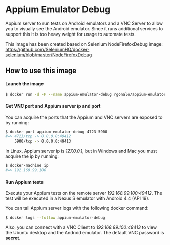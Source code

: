 Appium Emulator Debug
=====================

Appium server to run tests on Android emulators and a VNC Server to allow you to visually see the Android emulator.
Since it runs additional services to support this it is too heavy weight for usage to automate tests.

This image has been created based on Selenium NodeFirefoxDebug image: 
https://github.com/SeleniumHQ/docker-selenium/blob/master/NodeFirefoxDebug

How to use this image
---------------------

#### Launch the image

``` bash
$ docker run -d -P --name appium-emulator-debug rgonalo/appium-emulator-debug
```

#### Get VNC port and Appium server ip and port

You can acquire the ports that the Appium and VNC servers are exposed to by running:

``` bash
$ docker port appium-emulator-debug 4723 5900
#=> 4723/tcp -> 0.0.0.0:49412
    5900/tcp -> 0.0.0.0:49413
```

In Linux, Appium server ip is *127.0.0.1*, but in Windows and Mac you must acquire the ip by running:

``` bash
$ docker-machine ip
#=> 192.168.99.100
```

#### Run Appium tests

Execute your Appium tests on the remote server *192.168.99.100:49412*. The test will be executed in a Nexus S emulator
with Android 4.4 (API 19).

You can tail Appium server logs with the following docker command:

``` bash
$ docker logs --follow appium-emulator-debug
```

Also, you can connect with a VNC Client to *192.168.99.100:49413* to view the Ubuntu desktop and the Android emulator.
The default VNC password is __secret__.
